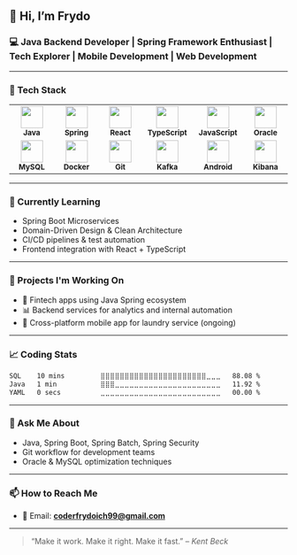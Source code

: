## 👋 Hi, I’m Frydo

### 💻 Java Backend Developer | Spring Framework Enthusiast | Tech Explorer | Mobile Development | Web Development

---

### 🧰 Tech Stack

<table>
  <tr>
    <td align="center" width="80">
      <img src="https://cdn.jsdelivr.net/gh/devicons/devicon/icons/java/java-original.svg" width="40" /><br/>
      <sub><b>Java</b></sub>
    </td>
    <td align="center" width="80">
      <img src="https://cdn.jsdelivr.net/gh/devicons/devicon/icons/spring/spring-original.svg" width="40" /><br/>
      <sub><b>Spring</b></sub>
    </td>
    <td align="center" width="80">
      <img src="https://cdn.jsdelivr.net/gh/devicons/devicon/icons/react/react-original.svg" width="40" /><br/>
      <sub><b>React</b></sub>
    </td>
    <td align="center" width="80">
      <img src="https://cdn.jsdelivr.net/gh/devicons/devicon/icons/typescript/typescript-original.svg" width="40" /><br/>
      <sub><b>TypeScript</b></sub>
    </td>
    <td align="center" width="80">
      <img src="https://cdn.jsdelivr.net/gh/devicons/devicon/icons/javascript/javascript-original.svg" width="40" /><br/>
      <sub><b>JavaScript</b></sub>
    </td>
    <td align="center" width="80">
      <img src="https://cdn.jsdelivr.net/gh/devicons/devicon/icons/oracle/oracle-original.svg" width="40" /><br/>
      <sub><b>Oracle</b></sub>
    </td>
  </tr>
  <tr>
    <td align="center" width="80">
      <img src="https://cdn.jsdelivr.net/gh/devicons/devicon/icons/mysql/mysql-original.svg" width="40" /><br/>
      <sub><b>MySQL</b></sub>
    </td>
    <td align="center" width="80">
      <img src="https://cdn.jsdelivr.net/gh/devicons/devicon/icons/docker/docker-original.svg" width="40" /><br/>
      <sub><b>Docker</b></sub>
    </td>
    <td align="center" width="80">
      <img src="https://cdn.jsdelivr.net/gh/devicons/devicon/icons/git/git-original.svg" width="40" /><br/>
      <sub><b>Git</b></sub>
    </td>
    <td align="center" width="80">
      <img src="https://cdn.jsdelivr.net/gh/devicons/devicon/icons/apachekafka/apachekafka-original.svg" width="40" /><br/>
      <sub><b>Kafka</b></sub>
    </td>
    <td align="center" width="80">
      <img src="https://cdn.jsdelivr.net/gh/devicons/devicon/icons/android/android-original.svg" width="40" /><br/>
      <sub><b>Android</b></sub>
    </td>
    <td align="center" width="80">
      <img src="https://cdn.jsdelivr.net/gh/devicons/devicon/icons/kibana/kibana-original.svg" width="40" /><br/>
      <sub><b>Kibana</b></sub>
    </td>
  </tr>
</table>


---

### 🌱 Currently Learning

- Spring Boot Microservices
- Domain-Driven Design & Clean Architecture
- CI/CD pipelines & test automation
- Frontend integration with React + TypeScript

---

### 🚀 Projects I'm Working On

- 🏦 Fintech apps using Java Spring ecosystem  
- 📊 Backend services for analytics and internal automation  
- 🧺 Cross-platform mobile app for laundry service (ongoing)

---

### 📈 Coding Stats

<!--START_SECTION:waka-->

```txt
SQL    10 mins         ⣿⣿⣿⣿⣿⣿⣿⣿⣿⣿⣿⣿⣿⣿⣿⣿⣿⣿⣿⣿⣿⣿⣀⣀⣀   88.08 %
Java   1 min           ⣿⣿⣿⣀⣀⣀⣀⣀⣀⣀⣀⣀⣀⣀⣀⣀⣀⣀⣀⣀⣀⣀⣀⣀⣀   11.92 %
YAML   0 secs          ⣀⣀⣀⣀⣀⣀⣀⣀⣀⣀⣀⣀⣀⣀⣀⣀⣀⣀⣀⣀⣀⣀⣀⣀⣀   00.00 %
```

<!--END_SECTION:waka-->

---

### 💬 Ask Me About

- Java, Spring Boot, Spring Batch, Spring Security  
- Git workflow for development teams  
- Oracle & MySQL optimization techniques

---

### 📫 How to Reach Me

- 📧 Email: **coderfrydoich99@gmail.com**

---

> “Make it work. Make it right. Make it fast.” – *Kent Beck*
